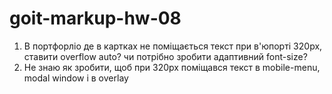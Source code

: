 # goit-markup-hw-08
1. В портфорліо де в картках не поміщається текст при в'юпорті 320px, ставити overflow auto? чи потрібно зробити адаптивний font-size? 
2. Не знаю як зробити, щоб при 320px поміщався текст в mobile-menu, modal window i в overlay
